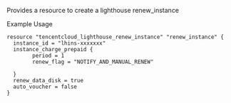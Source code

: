 Provides a resource to create a lighthouse renew_instance

Example Usage

```hcl
resource "tencentcloud_lighthouse_renew_instance" "renew_instance" {
  instance_id = "lhins-xxxxxxx"
  instance_charge_prepaid {
		period = 1
		renew_flag = "NOTIFY_AND_MANUAL_RENEW"

  }
  renew_data_disk = true
  auto_voucher = false
}
```